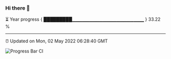 ### Hi there 👋

⏳ Year progress { █████████▁▁▁▁▁▁▁▁▁▁▁▁▁▁▁▁▁▁▁▁▁ } 33.22 %

---

⏰ Updated on Mon, 02 May 2022 06:28:40 GMT

![Progress Bar CI](https://github.com/ZhaoGui/ZhaoGui/workflows/Progress%20Bar%20CI/badge.svg)

